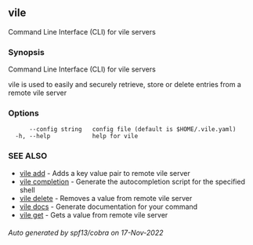 ## vile

Command Line Interface (CLI) for vile servers

### Synopsis


Command Line Interface (CLI) for vile servers

vile is used to easily and securely retrieve, store or delete entries from a remote vile server
	

### Options

```
      --config string   config file (default is $HOME/.vile.yaml)
  -h, --help            help for vile
```

### SEE ALSO

* [vile add](vile_add.md)	 - Adds a key value pair to remote vile server
* [vile completion](vile_completion.md)	 - Generate the autocompletion script for the specified shell
* [vile delete](vile_delete.md)	 - Removes a value from remote vile server
* [vile docs](vile_docs.md)	 - Generate documentation for your command
* [vile get](vile_get.md)	 - Gets a value from remote vile server

###### Auto generated by spf13/cobra on 17-Nov-2022
